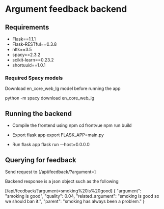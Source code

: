 # Argument feedback backend

## Requirements

- Flask==1.1.1
- Flask-RESTful==0.3.8
- nltk==3.5
- spacy==2.3.2
- scikit-learn==0.23.2
- shortuuid==1.0.1

### Required Spacy models
Download en_core_web_lg model before running the app

python -m spacy download en_core_web_lg

## Running the backend

- Compile the frontend using npm
  cd frontvue
  npm run build
- Export flask app
  export FLASK_APP=main.py

- Run flask app
  flask run --host=0.0.0.0

## Querying for feedback

Send request to [/api/feedback/?argument=<text>]

Backend response is a json object such as the following

[/api/feedback/?argument=smoking%20is%20good]
{
"argument": "smoking is good",
"quality": 0.04,
"related_argument": "smoking is good so we should ban it.",
"parent": "smoking has always been a problem."
}

